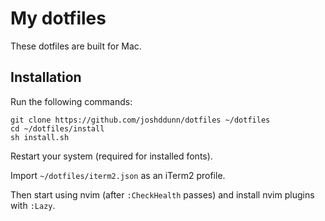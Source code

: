 # My dotfiles

These dotfiles are built for Mac.

## Installation

Run the following commands:

    git clone https://github.com/joshddunn/dotfiles ~/dotfiles
    cd ~/dotfiles/install
    sh install.sh

Restart your system (required for installed fonts).

Import `~/dotfiles/iterm2.json` as an iTerm2 profile.

Then start using nvim (after `:CheckHealth` passes) and install nvim plugins with `:Lazy`.
